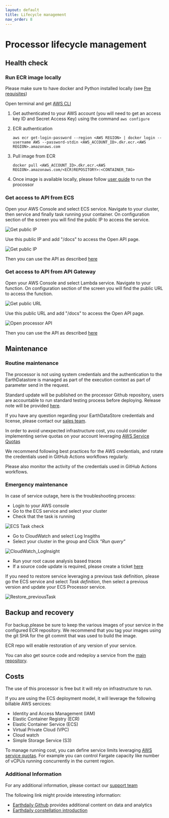 ```yaml
---
layout: default
title: Lifecycle management
nav_order: 8
---
```



# Processor lifecycle management

## Health check

### Run ECR image locally

Please make sure to have docker and Python installed locally (see [Pre requisites](https://earthdaily.github.io/reflectance-datacube-processor/2.%20Prerequisite.html))

Open terminal and get [AWS CLI](https://pypi.org/project/awscli/)

1. Get authenticated to your AWS account (you will need to get an access key ID and Secret Access Key) using the command `aws configure`

2. ECR authentication

    ```shell
    aws ecr get-login-password --region <AWS REGION> | docker login --username AWS --password-stdin <AWS_ACCOUNT_ID>.dkr.ecr.<AWS REGION>.amazonaws.com
    ```
3. Pull image from ECR 

    ```shell
    docker pull <AWS_ACCOUNT_ID>.dkr.ecr.<AWS REGION>.amazonaws.com/<ECR)REPOSITORY>:<CONTAINER_TAG>
    ```

4. Once image is available locally, please follow [user guide](https://earthdaily.github.io/reflectance-datacube-processor/5.%20User%20guide.html) to run the procossor

### Get access to API from ECS

Open your AWS Console and select ECS service. Navigate to your cluster, then service and finally task running your container. On configuration section of the screen you will find the public IP to access the service. 

![Get public IP](images/Get_public_IP.png "Get public IP")


Use this public IP and add  "/docs" to access the Open API page.


![Get public IP](images/ReflectanceDataCube_API2.png "Get public IP")

Then you can use the API as described [here](reflectance-datacube-processor/User%20guide.html#api-mode)

### Get access to API from API Gateway

Open your AWS Console and select Lambda service. Navigate to your function. On configuration section of the screen you will find the public URL to access the function. 

![Get public URL](images/API_gateway.png "Get public URL")


Use this public URL and add  "/docs" to access the Open API page.


![Open processor API](images/ReflectanceDataCube_API2.png "Open processor API")

Then you can use the API as described [here](User%20guide.html#api-mode)

## Maintenance

### Routine maintenance
The processor is not using system credentials and the authentication to the EarthDatastore is managed as part of the execution context as part of parameter send in the request.

Standard update will be published on the processor Github repository, users are accountable to run standard testing process before deploying. Release note will be provided [here](Release-notes.html).

If you have any question regarding your EarthDataStore credentials and license, please contact our [sales team](edagro-sales@earthdaily.com). 

In order to avoid unexpected infrastructure cost, you could consider implementing serive quotas on your account leveraging [AWS Service Quotas](https://us-east-1.console.aws.amazon.com/servicequotas/home?region=us-east-1#)

We recommend following best practices for the AWS credentials, and rotate the credentials used in GitHub Actions workflows regularly.

Please also monitor the activity of the credentials used in GitHub Actions workflows.

### Emergency maintenance

In case of service outage, here is the troubleshooting process:

- Login to your AWS console
- Go to the ECS service and select your cluster
- Check that the task is running 

![ECS Task check](images/ECS_task_check.png "ECS Task check")

- Go to CloudWatch and select Log Insgiths
- Select your cluster in the group and Click *"Run query"*

![CloudWatch_LogInsight](images/CloudWatch_LogInsight.png "CloudWatch_LogInsight")

- Run your root cause analysis based traces
- If a source code update is required, please create a ticket [here](User%20guide.html#support)

If you need to restore service leveraging a previous task definition, please go the ECS service and select *Task definition*, then select a previous version and update your ECS Processor service.

![Restore_previousTask](images/Restore_previousTask.png "Restore_previousTask")

## Backup and recovery
For backup,please be sure to keep the various images of your service in the configured ECR repository. We recommend that you tag your images using the git SHA for the git commit that was used to build the image.

ECR repo will enable restoration of any version of your service. 

You can also get source code and redeploy a service from the [main repository](https://github.com/earthdaily/reflectance-datacube-processor).

## Costs

The use of this processor is free but it will rely on infrastructure to run.

If you are using the ECS deployment model, it will leverage the following billable AWS sercices:
 - Identity and Access Management (IAM)
 - Elastic Container Registry (ECR)
 - Elastic Container Service (ECS)
 - Virtual Private Cloud (VPC)
 - Cloud watch 
 - Simple Storage Service (S3)


To manage running cost, you can define service limits leveraging [AWS service quotas](https://docs.aws.amazon.com/AmazonECS/latest/developerguide/service-quotas.html#service-quotas-fargate). For example you can control Fargate capacity like number of vCPUs running concurrently in the current region.


### Additional Information

For any additional information, please contact our [support team](Api.Support@geosys.com)

The following link might provide interesting information:
- [Earthdaily Github](https://github.com/earthdaily) provides additional content on data and analytics
- [Earthdaily constellation introduction](https://earthdaily.com/constellation/)










